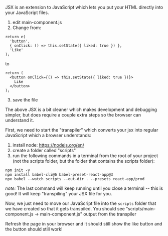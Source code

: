 JSX is an extension to JavaScript which lets you put your HTML directly into your JavaScript files.  

1. edit main-component.js
2. Change from:
```
return e(
  'button',
  { onClick: () => this.setState({ liked: true }) },
  'Like'
);
```

to 
```
return (
  <button onClick={() => this.setState({ liked: true })}>
    Like
  </button>
);
```
3. save the file

The above JSX is a bit cleaner which makes development and debugging simpler, but does require a couple extra steps so the browser can understand it.

First, we need to start the "transpiler" which converts your jsx into regular JavaScript which a browser understands:

1. install node: https://nodejs.org/en/
2. create a folder called "scripts"
3. run the following commands in a terminal from the root of your project (not the scripts folder, but the folder that contains the scripts folder): 
```
npm init -y
npm install babel-cli@6 babel-preset-react-app@3
npx babel --watch scripts --out-dir . --presets react-app/prod
```

*note:* The last command will keep running until you close a terminal -- this is good!  It will keep "transpiling" your JSX file for you.

Now, we just need to move our JavaScript file into the `scripts` folder that we have created so that it gets transpiled.  You should see "scripts/main-component.js -> main-component.js" output from the transpiler

Refresh the page in your browser and it should still show the like button and the button should still work!
